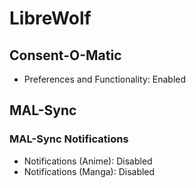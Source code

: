 # LibreWolf

## Consent-O-Matic

- Preferences and Functionality: Enabled

## MAL-Sync

### MAL-Sync Notifications

- Notifications (Anime): Disabled
- Notifications (Manga): Disabled
